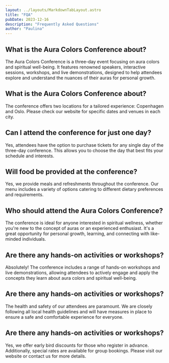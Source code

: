 ```yaml
---
layout: ../layouts/MarkdownTabLayout.astro
title: "FQA"
pubDate: 2023-12-16
description: "Frequently Asked Questions"
author: "Paulina"
---
```



## What is the Aura Colors Conference about?

The Aura Colors Conference is a three-day event focusing on aura colors and spiritual well-being. It features renowned speakers, interactive sessions, workshops, and live demonstrations, designed to help attendees explore and understand the nuances of their auras for personal growth.

## What is the Aura Colors Conference about?

The conference offers two locations for a tailored experience: Copenhagen and Oslo. Please check our website for specific dates and venues in each city.

## Can I attend the conference for just one day?

Yes, attendees have the option to purchase tickets for any single day of the three-day conference. This allows you to choose the day that best fits your schedule and interests.


## Will food be provided at the conference?

Yes, we provide meals and refreshments throughout the conference. Our menu includes a variety of options catering to different dietary preferences and requirements.

## Who should attend the Aura Colors Conference?

The conference is ideal for anyone interested in spiritual wellness, whether you're new to the concept of auras or an experienced enthusiast. It's a great opportunity for personal growth, learning, and connecting with like-minded individuals.

## Are there any hands-on activities or workshops?

Absolutely! The conference includes a range of hands-on workshops and live demonstrations, allowing attendees to actively engage and apply the concepts they learn about aura colors and spiritual well-being.

## Are there any hands-on activities or workshops?

The health and safety of our attendees are paramount. We are closely following all local health guidelines and will have measures in place to ensure a safe and comfortable experience for everyone.


## Are there any hands-on activities or workshops?
Yes, we offer early bird discounts for those who register in advance. Additionally, special rates are available for group bookings. Please visit our website or contact us for more details.
